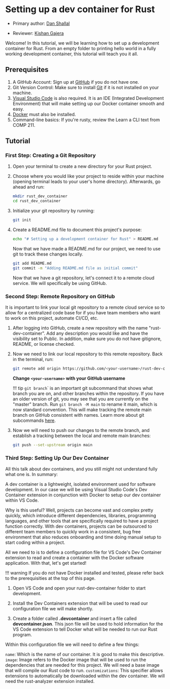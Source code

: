 # Setting up a dev container for Rust

* Primary author: [Dan Shallal](https://github.com/dshallal)

* Reviewer: [Kishan Gajera](https://github.com/gajekish)

Welcome! In this tutorial, we will be learning how to set up a development container for Rust. From an empty folder to printing hello world in a fully working development container, this tutorial will teach you it all.

## **Prerequisites**

1. A GitHub Account: Sign up at [GitHub](https://github.com/) if you do not have one.
2. Git Version Control: Make sure to install [Git](https://git-scm.com/book/en/v2/Getting-Started-Installing-Git) if it is not installed on your machine.
3. [Visual Studio Code](https://code.visualstudio.com/) is also required. It is an IDE (Integrated Development Environment) that will make setting up our Docker container smooth and easy.
4. [Docker](https://www.docker.com/products/docker-desktop/) must also be installed.
5. Command-line basics: If you're rusty, review the Learn a CLI text from COMP 211.

## **Tutorial**

### First Step: Creating a Git Repository

1. Open your terminal to create a new directory for your Rust project.
2. Choose where you would like your project to reside within your machine (opening terminal leads to your user's home directory). Afterwards, go ahead and run:

    ```bash
    mkdir rust_dev_container
    cd rust_dev_container
    ```

3. Initialize your git repository by running:

    ```bash
    git init
    ```

4. Create a README.md file to document this project's purpose:

    ```bash
    echo "# Setting up a development container for Rust" > README.md
    ```

    Now that we have made a README.md for our project, we need to use git to track these changes locally.

    ```bash
    git add README.md
    git commit -m "Adding README.md file as initial commit"
    ```

    Now that we have a git repository, let's connect it to a remote cloud service. We will specifically be using GitHub.

### Second Step: Remote Repository on GitHub

It is important to link your local git repository to a remote cloud service so to allow for a centralized code base for if you have team members who want to work on this project, automate CI/CD, etc.

1. After logging into GitHub, create a new repository with the name "rust-dev-container". Add any description you would like and have the visibility set to Public. In addition, make sure you do not have gitignore, README, or license checked.

2. Now we need to link our local repository to this remote repository. Back in the terminal, run:

    ```bash
    git remote add origin https://github.com/<your-username>/rust-dev-container.git
    ```

    **Change `<your-username>` with your GitHub username**

    !!! tip
        <code>git branch</code>` is an important git subcommand that shows what branch you are on, and other branches within the repository. If you have an older version of git, you may see that you are currently on the "master" branch. Run <code>git branch -M main</code> to rename it main, which is now standard convention. This will make tracking the remote main branch on GitHub consistent with names. Learn more about git subcommands [here](https://comp423-25s.github.io/resources/git/ch2-git-fundamental-subcommands/).

3. Now we will need to push our changes to the remote branch, and establish a tracking between the local and remote main branches:

    ```bash
    git push --set-upstream origin main
    ```

### Third Step: Setting Up Our Dev Container

All this talk about dev containers, and you still might not understand fully what one is. In summary:

A dev container is a lightweight, isolated environment used for software development. In our case we will be using Visual Studio Code's Dev Container extension in conjunction with Docker to setup our dev container within VS Code.

Why is this useful? Well, projects can become vast and complex pretty quickly, which introduce different dependencies, libraries, programming languages, and other tools that are specifically required to have a project function correctly. With dev containers, projects can be outsourced to different team members to quickly work in a consistent, bug free environment that also reduces onboarding and time doing manual setup to start coding within a project. 

All we need to is to define a configuration file for VS Code's Dev Container extension to read and create a container with the Docker software application. With that, let's get started!

!!! warning
    If you do not have Docker installed and tested, please refer back to the prerequisities at the top of this page.

1. Open VS Code and open your rust-dev-container folder to start development.

2. Install the Dev Containers extension that will be used to read our configuration file we will make shortly.

3. Create a folder called **.devcontainer** and insert a file called **devcontainer.json**. This json file will be used to hold information for the VS Code extension to tell Docker what will be needed to run our Rust program.

Within this configuration file we will need to define a few things:

<code>name</code>: Which is the name of our container. It is good to make this descriptive.
<code>image</code>: Image refers to the Docker image that will be used to run the dependencies that are needed for this project. We will need a base image that will compile our Rust code to run.
<code>customizations</code>: This specifier allows extensions to automatically be downloaded within the dev container. We will need the rust-analyzer extension installed.

